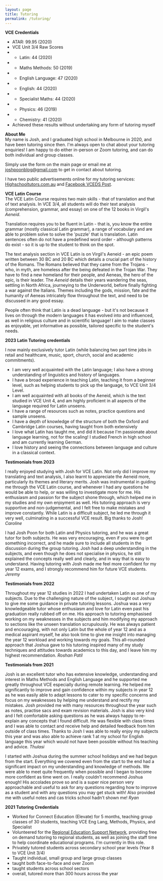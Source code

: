 ```yaml
---
layout: page
title: Tutoring
permalink: /tutoring/
---
```

**VCE Credentials**  
- ATAR: 99.95 (2020)
- VCE Unit 3/4 Raw Scores
- - Latin: 44 (2020)
- - Maths Methods: 50 (2019)
- - English Language: 47 (2020)
- - English: 44 (2020)
- - Specialist Maths: 44 (2020)
- - Physics: 46 (2019)
- - Chemistry: 41 (2020)
- Achieved these results without undertaking any form of tutoring myself

**About Me**  
My name is Josh, and I graduated high school in Melbourne in 2020, and have been tutoring since then. I'm always open to chat about your tutoring enquiries! I am happy to do either in-person or Zoom tutoring, and can do both individual and group classes.

Simply use the form on the main page or email me at joshpoonblog@gmail.com to get in contact about tutoring.

I have two public advertisements online for my tutoring services: [Highschooltutors.com.au](https://highschooltutors.com.au/listings/30749) and [Facebook VCEDS Post](https://www.facebook.com/groups/VCEDS/posts/3802280196503598).

**VCE Latin Course**  
The VCE Latin Course requires two main skills - that of translation and that of text analysis. In VCE 3/4, all students will do their text analysis (comprehension, grammar, and essay) on one of the 12 books in Virgil's _Aeneid_.

Translation requires you to be fluent in Latin - that is, you know the entire grammar (mostly classical Latin grammar), a range of vocabulary and are able to problem solve to solve the 'puzzle' that is translation. Latin sentences often do not have a predefined word order - although patterns do exist - so it is up to the student to think on the spot.

The text analysis section in VCE Latin is on Virgil's Aeneid - an epic poem written between 30 BC and 20 BC which details a crucial part of the history of the Romans. The Romans believed that they came from the Trojans - who, in myth, are homeless after the being defeated in the Trojan War. They have to find a new homeland for their people, and Aeneas, the hero of the epic, is their leader. The _Aeneid_ details their years wandering the seas, settling in North Africa, journeying to the Underworld, before finally fighting a war against the Italians. Themes including the gods, mission, fate and the humanity of Aeneas intricately flow throughout the text, and need to be discussed in any good essay. 

People often think that Latin is a dead language - but it's not because it lives on through the modern languages it has evolved into and influenced, as well in religious culture and in scientific language! I aim to make classes as enjoyable, yet informative as possible, tailored specific to the student's needs.

**2023 Latin Tutoring credentials**

I now mainly exclusively tutor Latin (while balancing two part time jobs in retail and healthcare, music, sport, church, social and academic commitments).
- I am very well acquainted with the Latin language; I also have a strong understanding of linguistics and history of languages.
- I have a broad experience in teaching Latin, teaching it from a beginner level, such as helping students to pick up the language, to VCE Unit 3/4 Level.
- I am well acquainted with all books of the Aeneid, which is the text studied in VCE Unit 4, and am highly proficient in all aspects of the language required for Latin unseens. 
- I have a range of resources such as notes, practice questions and sample unseens.
- I have a depth of knowledge of the structure of both the Oxford and Cambridge Latin courses, having taught from both extensively
- I love what Latin has taught me, and did it because I'm passionate about language learning, not for the scaling! I studied French in high school and am currently learning German.
- I love history and seeing the connections between language and culture in a classical context.

**Testimonials from 2023**

I really enjoyed studying with Josh for VCE Latin. Not only did I improve my translating and text analysis, I also learnt to appreciate the Aeneid more, particularly its themes and literary merits. Josh was instrumental in guiding me through the VCE Latin course, and whenever I had any questions he would be able to help, or was willing to investigate more for me. His enthusiasm and passion for the subject shone through, which helped me in my studies and my own enjoyment as well. His tutoring approach is very supportive and non-judgemental, and I felt free to make mistakes and improve constantly. While Latin is a difficult subject, he led me through it very well, culminating in a successful VCE result. Big thanks to Josh!
_Caroline_

I had Josh Poon for both Latin and Physics tutoring, and he was a great tutor for both subjects. He was very encouraging, even if you were to get something incorrect, and he made sure to include all students in the discussion during the group tutoring. Josh had a deep understanding in the subjects, and even though he does not specialise in physics, he still explained the concepts really well and clearly, and in way that is easy to understand. Having tutoring with Josh made me feel more confident for my year 12 exams, and I strongly recommend him for future VCE students.
_Jeremy_

**Testimonials from 2022**

Throughout my year 12 studies in 2022 I had undertaken Latin as one of my subjects. Due to the challenging nature of the subject, I sought out Joshua to give me some guidance in private tutoring lessons. Joshua was a very knowledgeable tutor whose enthusiasm and love for Latin even past his graduation really rubbed off on me. His approach to tutoring emphasised working on my weaknesses in the subjects and him modifying my approach to sections like the unseen translation scrupulously. He was always patient and encouraging, with not only Latin but the whole of year 12 and as a medical aspirant myself, he also took time to give me insight into managing the year 12 workload and working towards my goals. This all-rounded approach that Joshua gave to his tutoring inspired many of my study techniques and attitudes towards academics to this day, and I leave him my highest recommendation.
_Roshan Patil_

**Testimonials from 2021**

Josh is an excellent tutor who has extensive knowledge, understanding and interest in Maths Methods and English Language and he supported me greatly throughout VCE especially during remote learning. He helped me significantly to improve and gain confidence within my subjects in year 12 as he was easily able to adapt lessons to cater to my specific concerns and focus on my weaknesses by helping me understand and rectify my mistakes. Josh provided me with many resources throughout the year such as notes, practise sacs and exam revision materials. Josh is also very kind and I felt comfortable asking questions as he was always happy to re-explain any concepts that I found difficult. He was flexible with class times and I was able to contact and receive help and detailed feedback from him outside of class times. Thanks to Josh I was able to really enjoy my subjects this year and was also able to achieve rank 1 at my school for English language this year which would not have been possible without his teaching and advice.
_Thulasi_

I started with Joshua during the summer school holidays and we had begun from the start. Everything we covered even from the start to the end had a significant impact on my understanding and knowledge of methods. We were able to meet quite frequently when possible and I began to become more confident as time went on. I really couldn’t recommend Joshua enough! His accolades prove so and is a super nice person very approachable and useful to ask for any questions regarding how to improve as a student and with any questions you may get stuck with! Also provided me with useful notes and cas tricks school hadn’t shown me!
_Ryan_

**2021 Tutoring Credentials**
- Worked for Connect Education (Elevate) for 5 months, teaching group classes of 30 students, teaching VCE Eng Lang, Methods, Physics, and Specialist
- Volunteered for the [Regional Education Support Network](https://www.resn.org.au), providing free on demand tutoring to regional students, as well as joining the staff time to help coordinate educational programs. I'm currently in this role.
- Privately tutored students across secondary school year levels (Year 8 to VCE Unit 3/4)
- Taught individual, small group and large group classes
- taught both face-to-face and over Zoom
- taught students across school sectors
- overall, tutored more than 300 hours across the year